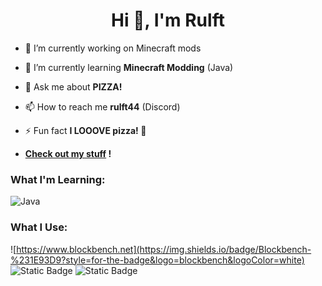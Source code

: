 <h1 align="center">Hi 👋, I'm Rulft</h1>

- 🔭 I’m currently working on Minecraft mods

- 🌱 I’m currently learning **Minecraft Modding** (Java)

- 💬 Ask me about **PIZZA!**

- 📫 How to reach me **rulft44** (Discord)

- ⚡ Fun fact **I LOOOVE pizza! 🍕**

-  **[Check out my stuff](https://rulft.carrd.co/) !**



<h3 align="left">What I'm Learning:</h3>
<p align="left"> 

![Java](https://img.shields.io/badge/java-%23ED8B00.svg?style=for-the-badge&logo=openjdk&logoColor=white)

<h3 align="left">What I Use:</h3>
<p align="left"> 
  
![https://www.blockbench.net](https://img.shields.io/badge/Blockbench-%231E93D9?style=for-the-badge&logo=blockbench&logoColor=white)
![Static Badge](https://img.shields.io/badge/Aseprite-FFFFFF?style=for-the-badge&logo=aseprite&logoColor=%23655561&color=white)
![Static Badge](https://img.shields.io/badge/IntelliJ%20IDEA-black?style=for-the-badge&logo=intellijidea)

